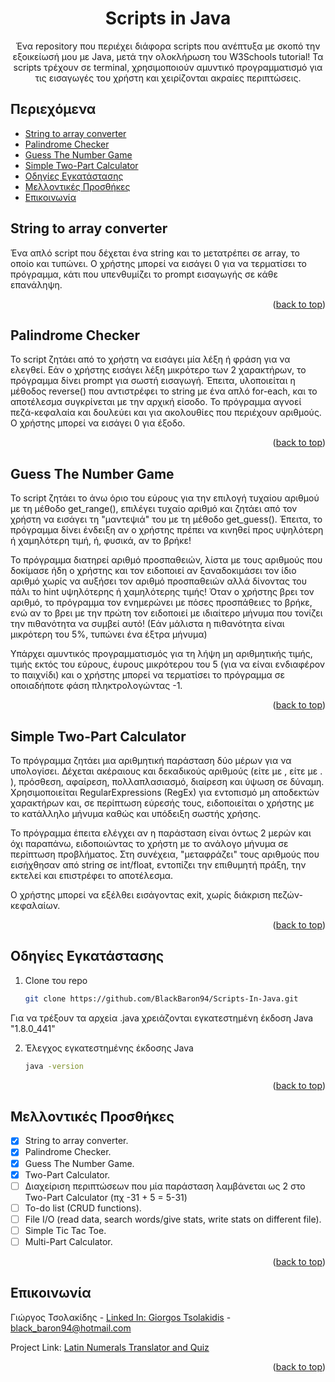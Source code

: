 <a id="readme-top"></a>
<div align="center">
  <h1 align="center">Scripts in Java</h1>

  <p align="center">
    Ένα repository που περιέχει διάφορα scripts που ανέπτυξα με σκοπό την εξοικείωσή μου με Java, μετά την ολοκλήρωση του W3Schools tutorial!
    Τα scripts τρέχουν σε terminal, χρησιμοποιούν αμυντικό προγραμματισμό για τις εισαγωγές του χρήστη και χειρίζονται ακραίες περιπτώσεις.
    </p>
</div>

## Περιεχόμενα
- [String to array converter](#String-to-array-converter)
- [Palindrome Checker](#Palindrome-Checker)
- [Guess The Number Game](#Guess-The-Number-Game)
- [Simple Two-Part Calculator](#Simple-Two-Part-Calculator)
- [Οδηγίες Εγκατάστασης](#οδηγίες-εγκατάστασης)
- [Μελλοντικές Προσθήκες](#μελλοντικές-προσθήκες)
- [Επικοινωνία](#επικοινωνία)


## String to array converter

Ένα απλό script που δέχεται ένα string και το μετατρέπει σε array, το οποίο και τυπώνει. 
Ο χρήστης μπορεί να εισάγει 0 για να τερματίσει το πρόγραμμα, κάτι που υπενθυμίζει το
prompt εισαγωγής σε κάθε επανάληψη.

<p align="right">(<a href="#readme-top">back to top</a>)</p>


## Palindrome Checker

Το script ζητάει από το χρήστη να εισάγει μία λέξη ή φράση για να ελεγθεί. Εάν ο χρήστης εισάγει
λέξη μικρότερο των 2 χαρακτήρων, το πρόγραμμα δίνει prompt για σωστή εισαγωγή.
Έπειτα, υλοποιείται η μέθοδος reverse() που αντιστρέφει το string με ένα απλό for-each, και το
αποτέλεσμα συγκρίνεται με την αρχική είσοδο. Το πρόγραμμα αγνοεί πεζά-κεφαλαία και δουλεύει και για
ακολουθίες που περιέχουν αριθμούς.
Ο χρήστης μπορεί να εισάγει 0 για έξοδο.

<p align="right">(<a href="#readme-top">back to top</a>)</p>

## Guess The Number Game

Το script ζητάει το άνω όριο του εύρους για την επιλογή τυχαίου αριθμού με τη μέθοδο get_range(), 
επιλέγει τυχαίο αριθμό και ζητάει από τον χρήστη να εισάγει τη "μαντεψιά" του με τη μέθοδο get_guess().
Έπειτα, το πρόγραμμα δίνει ένδειξη αν ο χρήστης πρέπει να κινηθεί προς υψηλότερη ή χαμηλότερη τιμή, ή, φυσικά,
αν το βρήκε! 

Το πρόγραμμα διατηρεί αριθμό προσπαθειών, λίστα με τους αριθμούς που δοκίμασε ήδη ο χρήστης και 
τον ειδοποιεί αν ξαναδοκιμάσει τον ίδιο αριθμό χωρίς να αυξήσει τον αριθμό προσπαθειών αλλά δίνοντας του πάλι
το hint υψηλότερης ή χαμηλότερης τιμής! Όταν ο χρήστης βρει τον αριθμό, το πρόγραμμα τον ενημερώνει με πόσες 
προσπάθειες το βρήκε, ενώ αν το βρει με την πρώτη τον ειδοποιεί με ιδιαίτερο μήνυμα που τονίζει την πιθανότητα
να συμβεί αυτό! (Εάν μάλιστα η πιθανότητα είναι μικρότερη του 5%, τυπώνει ένα έξτρα μήνυμα)

Υπάρχει αμυντικός προγραμματισμός για τη λήψη μη αριθμητικής τιμής, τιμής εκτός του εύρους, έυρους
μικρότερου του 5 (για να είναι ενδιαφέρον το παιχνίδι) και ο χρήστης μπορεί να τερματίσει το πρόγραμμα σε
οποιαδήποτε φάση πληκτρολογώντας -1.

<p align="right">(<a href="#readme-top">back to top</a>)</p>


## Simple Two-Part Calculator

Το πρόγραμμα ζητάει μια αριθμητική παράσταση δύο μέρων για να υπολογίσει. Δέχεται ακέραιους και δεκαδικούς 
αριθμούς (είτε με , είτε με . ), πρόσθεση, αφαίρεση, πολλαπλασιασμό, διαίρεση και ύψωση σε δύναμη.
Χρησιμοποιείται RegularExpressions (RegEx) για εντοπισμό μη αποδεκτών χαρακτήρων και, σε περίπτωση εύρεσής
τους, ειδοποιείται ο χρήστης με το κατάλληλο μήνυμα καθώς και υπόδειξη σωστής χρήσης.

Το πρόγραμμα έπειτα ελέγχει αν η παράσταση είναι όντως 2 μερών και όχι παραπάνω, ειδοποιώντας το χρήστη
με το ανάλογο μήνυμα σε περίπτωση προβλήματος. Στη συνέχεια, "μεταφράζει" τους αριθμούς που εισήχθησαν από
string σε int/float, εντοπίζει την επιθυμητή πράξη, την εκτελεί και επιστρέφει το αποτέλεσμα.

Ο χρήστης μπορεί να εξέλθει εισάγοντας exit, χωρίς διάκριση πεζών-κεφαλαίων.

<p align="right">(<a href="#readme-top">back to top</a>)</p>


## Οδηγίες Εγκατάστασης

1. Clone του repo
   ```sh
   git clone https://github.com/BlackBaron94/Scripts-In-Java.git
   ```

Για να τρέξουν τα αρχεία .java χρειάζονται εγκατεστημένη έκδοση Java "1.8.0_441"

2. Έλεγχος εγκατεστημένης έκδοσης Java
   ```sh
   java -version
   ```

<p align="right">(<a href="#readme-top">back to top</a>)</p>


## Μελλοντικές Προσθήκες

- [X] String to array converter.
- [X] Palindrome Checker.
- [X] Guess The Number Game.
- [X] Two-Part Calculator.
- [ ] Διαχείριση περιπτώσεων που μία παράσταση λαμβάνεται ως 2 στο Two-Part Calculator (πχ -31 + 5 = 5-31)
- [ ] To-do list (CRUD functions).
- [ ] File I/O (read data, search words/give stats, write stats on different file).
- [ ] Simple Tic Tac Toe.
- [ ] Multi-Part Calculator.

<p align="right">(<a href="#readme-top">back to top</a>)</p>


## Επικοινωνία

Γιώργος Τσολακίδης - [Linked In: Giorgos Tsolakidis](https://www.linkedin.com/in/black-baron/) - black_baron94@hotmail.com 

Project Link: [Latin Numerals Translator and Quiz](https://github.com/BlackBaron94/Latin-Numerals-Translator-and-Quiz)

<p align="right">(<a href="#readme-top">back to top</a>)</p>
